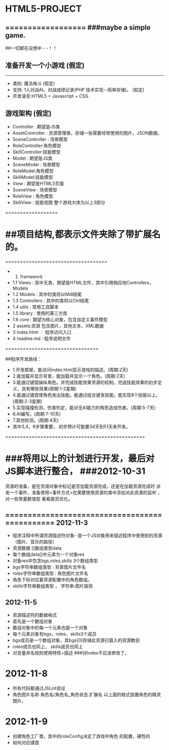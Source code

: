 # HTML5-PROJECT
==================
###maybe a simple game.
------------------------------


##一切都在设想中  - -！！ 
## 准备开发一个小游戏 (假定)
------------------------------
* 类别: 魔法格斗 (假定)
* 支持: 1人对战AI。对战成绩记录(PHP 技术实现--简单存储)。 (假定)
* 开发语言:HTML5 + Javascript + CSS.

## 游戏架构  (假定)

* Controller : 期望是JS类
* AssetController : 资源管理类，存储一些需要经常使用的图片，JSON数据。
* SceneController : 场景模型
* RoleController:角色模型 
* SkillController:技能模型
* Model : 期望是JS类
* SceneModel : 场景模型
* RoleModel:角色模型 
* SkillModel:技能模型
* View : 期望是HTML5页面
* SceneView : 场景模型
* RoleView : 角色模型 
* SkillView : 技能视图
整个游戏大体为以上3部分

==================

##项目结构,都表示文件夹除了带扩展名的。
===================================

===================================

* 1. framework
* 1.1 Views : 其中无类，期望是HTML文件，其中引用相应地Controllers，Models
* 1.2 Models : 其中的类将以Mdl结尾
* 1.3 Controllers : 其中的类将以Ctrl结尾
* 1.4 utils : 常用工具脚本
* 1.5 library : 使用的第三方库
* 1.6 core : 期望为核心对象，包含自定义事件模型
* 2 assets:资源 包含图片，其他文本，XML数据
* 3 index.html ： 程序访问入口
* 4 readme.md : 程序说明文件

================================

##程序开发路线：
* 1.开发框架，能访问index.html显示游戏的描述。(周期:2天)
* 2.能加载并显示背景，能加载并显示一个角色。(周期:2天)
* 3.能通过键盘操纵角色。并完成技能效果资源的绘制。完成技能效果的初步定义，具有哪些效果(周期:1-2星期)
* 4.能通过键盘使角色发出技能。能通过组合键发技能。能实现8个技能以上。(周期:2-3星期)
* 5.实现碰撞检测，伤害判定，能对无AI能力的角色造成伤害。(周期:5-7天)
* 6.AI编写。(周期:7-10天)
* 7.其他检测。(周期:4天)
* 其中3,4，6步骤重要，
 初步预计可能要34天到51天来开发。

================================================

###将用以上的计划进行开发，最后对JS脚本进行整合，
###2012-10-31 
==============================================

资源的准备，是在资源对象中标记是否加载资源完成，还是在加载资源完成时
派发一个事件，准备使用<事件方式>在需要使用资源的类中添加对此资源的监听
，对一些常量数值型 看看能否优化。

==============================================
2012-11-3
--------------------------------

* 程序注释中所谓资源描述符对象-
是一个JS对象用来描述程序中使用到的资源（图片、音乐的路径）
* 资源数据 []数组类型data
* 每个数组data[]中元素为一个对象res
* 对象res中包含bgs,roles,skills 3个数组类型
* bgs字符串数组类型 : 背景图片文件名
* roles字符串数组类型 : 角色图片文件名
* 角色下标对应着资源配置中的角色数组。
* skills字符串数组类型 ， 字符串:图片路径

2012-11-5
-------------------------------------------

* 资源描述符的数据格式
* 首先是一个数组对象
* 数组对象中的每一个元素也是一个对象
* 每个元素对象有bgs，roles，skills3个成员
* bgs成员是一个数组对象，其bgs[0]存储此资源已载入的资源数目
* roles成员也同上， skills成员也同上
* 对变量命名规则使用特性+描述
###对Index不应该修改了。

2012-11-8
============================
* 所有代码都通过JSLint验证
* 角色图片名称 
	角色名/角色名_角色状态.扩展名
以上面的格式放置角色的精灵图片。

2012-11-9
=============================
* 创建角色工厂类，其中的roleConfig决定了游戏中角色
的配置，硬性的
* 如何对应键盘